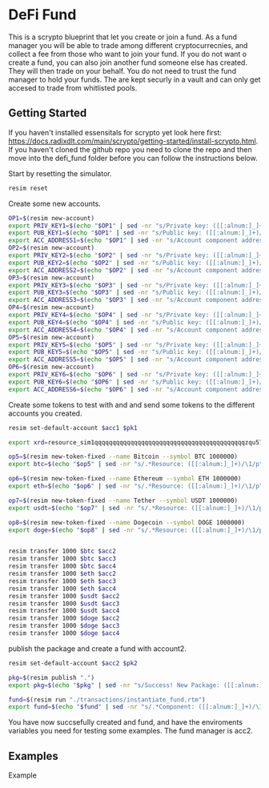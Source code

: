 # DeFi Fund

This is a scrypto blueprint that let you create or join a fund. As a fund manager you will be able to trade among different cryptocurrecnies, and collect a fee from those who want to join your fund. If you do not want o create a fund, you can also join another fund someone else has created. They will then trade on your behalf. You do not need to trust the fund manager to hold your funds. The are kept securly in a vault and can only get accesed to trade from whitlisted pools.

## Getting Started

If you haven't installed essensitals for scrypto yet look here first: https://docs.radixdlt.com/main/scrypto/getting-started/install-scrypto.html. If you haven't cloned the github repo you need to clone the repo and then move into the defi_fund folder before you can follow the instructions below.

Start by resetting the simulator.

```sh
resim reset
```

Create some new accounts.

```sh
OP1=$(resim new-account)
export PRIV_KEY1=$(echo "$OP1" | sed -nr "s/Private key: ([[:alnum:]_]+)/\1/p")
export PUB_KEY1=$(echo "$OP1" | sed -nr "s/Public key: ([[:alnum:]_]+)/\1/p")
export ACC_ADDRESS1=$(echo "$OP1" | sed -nr "s/Account component address: ([[:alnum:]_]+)/\1/p")
OP2=$(resim new-account)
export PRIV_KEY2=$(echo "$OP2" | sed -nr "s/Private key: ([[:alnum:]_]+)/\1/p")
export PUB_KEY2=$(echo "$OP2" | sed -nr "s/Public key: ([[:alnum:]_]+)/\1/p")
export ACC_ADDRESS2=$(echo "$OP2" | sed -nr "s/Account component address: ([[:alnum:]_]+)/\1/p")
OP3=$(resim new-account)
export PRIV_KEY3=$(echo "$OP3" | sed -nr "s/Private key: ([[:alnum:]_]+)/\1/p")
export PUB_KEY3=$(echo "$OP3" | sed -nr "s/Public key: ([[:alnum:]_]+)/\1/p")
export ACC_ADDRESS3=$(echo "$OP3" | sed -nr "s/Account component address: ([[:alnum:]_]+)/\1/p")
OP4=$(resim new-account)
export PRIV_KEY4=$(echo "$OP4" | sed -nr "s/Private key: ([[:alnum:]_]+)/\1/p")
export PUB_KEY4=$(echo "$OP4" | sed -nr "s/Public key: ([[:alnum:]_]+)/\1/p")
export ACC_ADDRESS4=$(echo "$OP4" | sed -nr "s/Account component address: ([[:alnum:]_]+)/\1/p")
OP5=$(resim new-account)
export PRIV_KEY5=$(echo "$OP5" | sed -nr "s/Private key: ([[:alnum:]_]+)/\1/p")
export PUB_KEY5=$(echo "$OP5" | sed -nr "s/Public key: ([[:alnum:]_]+)/\1/p")
export ACC_ADDRESS5=$(echo "$OP5" | sed -nr "s/Account component address: ([[:alnum:]_]+)/\1/p")
OP6=$(resim new-account)
export PRIV_KEY6=$(echo "$OP6" | sed -nr "s/Private key: ([[:alnum:]_]+)/\1/p")
export PUB_KEY6=$(echo "$OP6" | sed -nr "s/Public key: ([[:alnum:]_]+)/\1/p")
export ACC_ADDRESS6=$(echo "$OP6" | sed -nr "s/Account component address: ([[:alnum:]_]+)/\1/p")
```

Create some tokens to test with and and send some tokens to the different accounts you created.

```sh
resim set-default-account $acc1 $pk1

export xrd=resource_sim1qqqqqqqqqqqqqqqqqqqqqqqqqqqqqqqqqqqqqqqqqqzqu57yag

op5=$(resim new-token-fixed --name Bitcoin --symbol BTC 1000000)
export btc=$(echo "$op5" | sed -nr "s/.*Resource: ([[:alnum:]_]+)/\1/p")

op6=$(resim new-token-fixed --name Ethereum --symbol ETH 1000000)
export eth=$(echo "$op6" | sed -nr "s/.*Resource: ([[:alnum:]_]+)/\1/p")

op7=$(resim new-token-fixed --name Tether --symbol USDT 1000000)
export usdt=$(echo "$op7" | sed -nr "s/.*Resource: ([[:alnum:]_]+)/\1/p")

op8=$(resim new-token-fixed --name Dogecoin --symbol DOGE 1000000)
export doge=$(echo "$op8" | sed -nr "s/.*Resource: ([[:alnum:]_]+)/\1/p")


resim transfer 1000 $btc $acc2
resim transfer 1000 $btc $acc3
resim transfer 1000 $btc $acc4
resim transfer 1000 $eth $acc2
resim transfer 1000 $eth $acc3
resim transfer 1000 $eth $acc4
resim transfer 1000 $usdt $acc2
resim transfer 1000 $usdt $acc3
resim transfer 1000 $usdt $acc4
resim transfer 1000 $doge $acc2
resim transfer 1000 $doge $acc3
resim transfer 1000 $doge $acc4
```

publish the package and create a fund with account2.

```sh
resim set-default-account $acc2 $pk2

pkg=$(resim publish ".")
export pkg=$(echo "$pkg" | sed -nr "s/Success! New Package: ([[:alnum:]_]+)/\1/p")

fund=$(resim run "./transactions/instantiate_fund.rtm")
export fund=$(echo "$fund" | sed -nr "s/.*Component: ([[:alnum:]_]+)/\1/p")
```

You have now succsefully created and fund, and have the enviroments variables you need for testing some examples. The fund manager is acc2.

## Examples

Example
